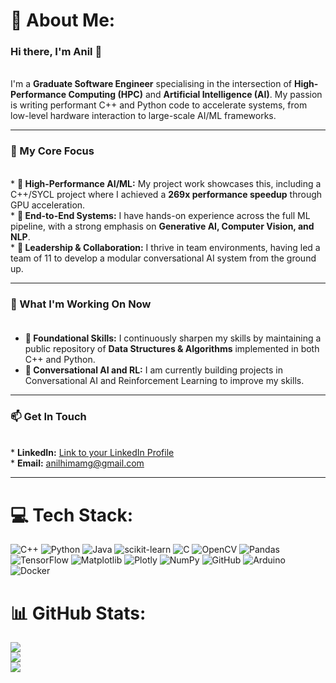 # 💫 About Me:
### Hi there, I'm Anil 👋<br>
<br>I'm a **Graduate Software Engineer** specialising in the intersection of **High-Performance Computing (HPC)** and **Artificial Intelligence (AI)**. My passion is writing performant C++ and Python code to accelerate systems, from low-level hardware interaction to large-scale AI/ML frameworks.

---

### 🚀 My Core Focus<br>
<br>*   **🔹 High-Performance AI/ML:** My project work showcases this, including a C++/SYCL project where I achieved a **269x performance speedup** through GPU acceleration.
<br>*   **🔹 End-to-End Systems:** I have hands-on experience across the full ML pipeline, with a strong emphasis on **Generative AI, Computer Vision, and NLP**.
<br>*   **🔹 Leadership & Collaboration:** I thrive in team environments, having led a team of 11 to develop a modular conversational AI system from the ground up.

---

### 🔭 What I'm Working On Now<br><br>
*   **🧠 Foundational Skills:** I continuously sharpen my skills by maintaining a public repository of **Data Structures & Algorithms** implemented in both C++ and Python.
*   **🧠 Conversational AI and RL:** I am currently building projects in Conversational AI and Reinforcement Learning to improve my skills.

---

### 📫 Get In Touch<br>
<br>*   **LinkedIn:** [Link to your LinkedIn Profile](https://www.linkedin.com/in/godugu-anil-himam-040158170/)
<br>*   **Email:** anilhimamg@gmail.com

---

# 💻 Tech Stack:
![C++](https://img.shields.io/badge/c++-%2300599C.svg?style=for-the-badge&logo=c%2B%2B&logoColor=white) ![Python](https://img.shields.io/badge/python-3670A0?style=for-the-badge&logo=python&logoColor=ffdd54) ![Java](https://img.shields.io/badge/java-%23ED8B00.svg?style=for-the-badge&logo=openjdk&logoColor=white) ![scikit-learn](https://img.shields.io/badge/scikit--learn-%23F7931E.svg?style=for-the-badge&logo=scikit-learn&logoColor=white) ![C](https://img.shields.io/badge/c-%2300599C.svg?style=for-the-badge&logo=c&logoColor=white) ![OpenCV](https://img.shields.io/badge/opencv-%23white.svg?style=for-the-badge&logo=opencv&logoColor=white) ![Pandas](https://img.shields.io/badge/pandas-%23150458.svg?style=for-the-badge&logo=pandas&logoColor=white) ![TensorFlow](https://img.shields.io/badge/TensorFlow-%23FF6F00.svg?style=for-the-badge&logo=TensorFlow&logoColor=white) ![Matplotlib](https://img.shields.io/badge/Matplotlib-%23ffffff.svg?style=for-the-badge&logo=Matplotlib&logoColor=black) ![Plotly](https://img.shields.io/badge/Plotly-%233F4F75.svg?style=for-the-badge&logo=plotly&logoColor=white) ![NumPy](https://img.shields.io/badge/numpy-%23013243.svg?style=for-the-badge&logo=numpy&logoColor=white) ![GitHub](https://img.shields.io/badge/github-%23121011.svg?style=for-the-badge&logo=github&logoColor=white) ![Arduino](https://img.shields.io/badge/-Arduino-00979D?style=for-the-badge&logo=Arduino&logoColor=white) ![Docker](https://img.shields.io/badge/docker-%230db7ed.svg?style=for-the-badge&logo=docker&logoColor=white)
# 📊 GitHub Stats:
![](https://github-readme-stats.vercel.app/api?username=anilhimam17&theme=blue-green&hide_border=false&include_all_commits=true&count_private=true)<br/>
![](https://nirzak-streak-stats.vercel.app/?user=anilhimam17&theme=blue-green&hide_border=false)<br/>
![](https://github-readme-stats.vercel.app/api/top-langs/?username=anilhimam17&theme=blue-green&hide_border=false&include_all_commits=true&count_private=true&layout=compact)

<!-- Proudly created with GPRM ( https://gprm.itsvg.in ) -->

